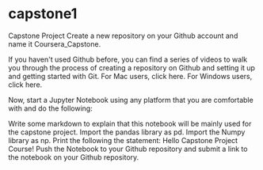 # capstone1
Capstone Project
Create a new repository on your Github account and name it Coursera_Capstone. 

If you haven't used Github before, you can find a series of videos to walk you through the process of creating a repository on Github and setting it up and getting started with Git. For Mac users, click here. For Windows users, click here.

Now, start a Jupyter Notebook using any platform that you are comfortable with and do the following:

Write some markdown to explain that this notebook will be mainly used for the capstone project.
Import the pandas library as pd.
Import the Numpy library as np.
Print the following the statement: Hello Capstone Project Course!
Push the Notebook to your Github repository and submit a link to the notebook on your Github repository.
